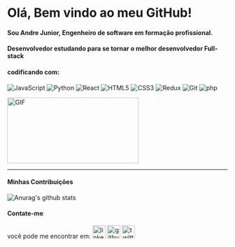 # Olá, Bem vindo ao meu GitHub!

#### Sou Andre Junior, Engenheiro de software em formação profissional.

#### Desenvolvedor estudando para se tornar o melhor desenvolvedor Full-stack

#### codificando com:
![JavaScript](https://img.shields.io/badge/-JavaScript-%23F7DF1C?style=flat-square&logo=javascript&logoColor=000000&labelColor=%23F7DF1C&color=%23FFCE5A)
![Python](https://img.shields.io/badge/-Python-%231572B6?style=flat-square&logo=Python&logoColor=ffffff)
![React](https://img.shields.io/badge/-React-7159c1?style=flat-square&logo=react&logoColor=ffffff)
![HTML5](https://img.shields.io/badge/-HTML5-%23E44D27?style=flat-square&logo=html5&logoColor=ffffff)
![CSS3](https://img.shields.io/badge/-CSS3-%231572B6?style=flat-square&logo=css3)
![Redux](https://img.shields.io/badge/-Redux-61DAFB?style=flat-square&logo=redux&logoColor=6a4daf)
![Git](https://img.shields.io/badge/-Git-%23F05032?style=flat-square&logo=git&logoColor=%23ffffff)
![php](https://img.shields.io/badge/-php-%231572B6?style=flat-square&logo=PHP&logoColor=ffffff)

<img alt="GIF"
  src="https://github-readme-stats.vercel.app/api/top-langs/?username=andregadelhajr&layout=compact&title_color=fff&icon_color=79ff97&text_color=9f9f9f&bg_color=151515"
  height="150px" width="300px" />
  
--- 
#### Minhas Contribuições 
![Anurag's github
stats](https://github-readme-stats.vercel.app/api?username=andregadelhajr&show_icons=true&title_color=fff&icon_color=79ff97&text_color=9f9f9f&bg_color=151515)

#### Contate-me

você pode me encontrar em:
[<img src='https://cdn.jsdelivr.net/npm/simple-icons@3.0.1/icons/linkedin.svg' alt='linkedin' height='30'>](https://br.linkedin.com/in/andr%C3%A9-gadelha-da-silva-junior-86497120a)  [<img src='https://cdn.jsdelivr.net/npm/simple-icons@3.0.1/icons/github.svg' alt='github' height='30'>](https://github.com/andregadelhajr)  [<img src='https://cdn.jsdelivr.net/npm/simple-icons@3.0.1/icons/twitter.svg' alt='twitter' height='30'>]( https://twitter.com/andregadelhajr?s=08)



